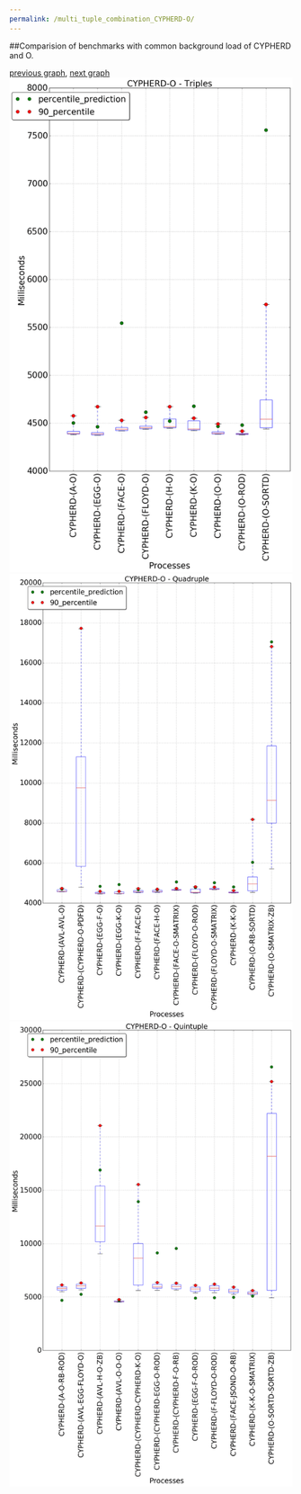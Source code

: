 ```yaml
---
permalink: /multi_tuple_combination_CYPHERD-O/
---
```


##Comparision of benchmarks with common background load of CYPHERD and O.

[previous graph](../multi_tuple_combination_CYPHERD-K/), [next graph](../multi_tuple_combination_CYPHERD-PDFD/)
![graph figure](./images/triple/CYPHERD/CYPHERD-O_box.png)![graph figure](./images/quadruple/CYPHERD/CYPHERD-O_box.png)![graph figure](./images/quintuple/CYPHERD/CYPHERD-O_box.png)